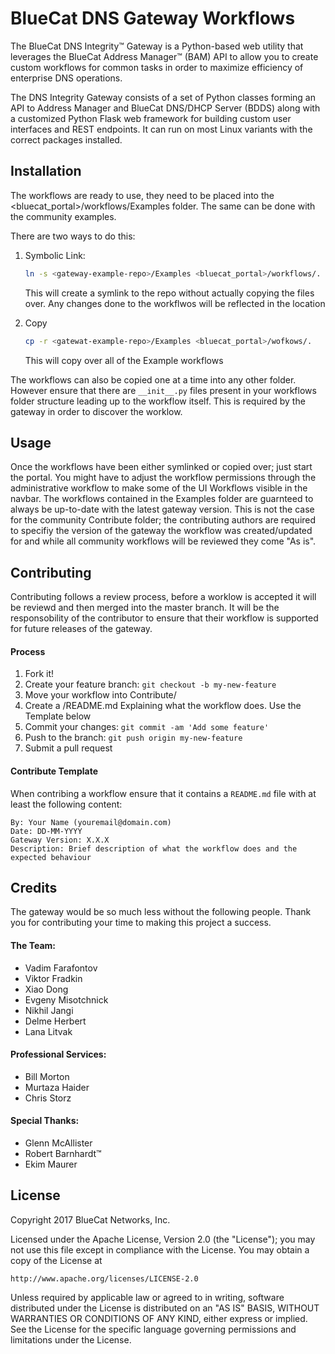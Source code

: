 # BlueCat DNS Gateway Workflows

The BlueCat DNS Integrity™ Gateway is a Python-based web utility that leverages the BlueCat Address Manager™ (BAM) API
to allow you to create custom workflows for common tasks in order to maximize efficiency of enterprise DNS operations.

The DNS Integrity Gateway consists of a set of Python classes forming an API to Address Manager and BlueCat DNS/DHCP Server (BDDS) along with
a customized Python Flask web framework for building custom user interfaces and REST endpoints. It can
run on most Linux variants with the correct packages installed.


## Installation

The workflows are ready to use, they need to be placed into the <bluecat_portal>/workflows/Examples folder. The same can be done with the community examples.

There are two ways to do this:
1. Symbolic Link:
    ```bash
    ln -s <gateway-example-repo>/Examples <bluecat_portal>/workflows/.
    ```
    This will create a symlink to the repo without actually copying the files over. Any changes done to the workflwos will be reflected in the <gateway-example-repo> location

2. Copy
    ```bash
    cp -r <gatewat-example-repo>/Examples <bluecat_portal>/wofkows/.
    ```
    This will copy over all of the Example workflows

The workflows can also be copied one at a time into any other folder. However ensure that there are `__init__.py` files present in your workflows folder structure leading up to the workflow itself. This is required by the gateway in order to discover the worklow.

## Usage
Once the workflows have been either symlinked or copied over; just start the portal. You might have to adjust the
workflow permissions through the administrative workflow to make some of the UI Workflows visible in the navbar. The workflows contained in the Examples folder are guarnteed to always be up-to-date with the latest gateway version. This is not the case for the community Contribute folder; the contributing authors are required to specifiy the version of the gateway the workflow was created/updated for and while all community workflows will be reviewed they come "As is".

## Contributing
Contributing follows a review process, before a worklow is accepted it will be reviewd and then merged into the master branch. It will be the responsobility of the contributor to ensure that their workflow is supported for future releases of the gateway.

#### Process
1. Fork it!
2. Create your feature branch: `git checkout -b my-new-feature`
3. Move your workflow into Contribute/<your-workflow>
4. Create a <your-workflow>/README.md Explaining what the workflow does. Use the Template below
3. Commit your changes: `git commit -am 'Add some feature'`
4. Push to the branch: `git push origin my-new-feature`
5. Submit a pull request

#### Contribute Template
When contribing a workflow ensure that it contains a `README.md` file with at least the following content:
```
By: Your Name (youremail@domain.com)
Date: DD-MM-YYYY
Gateway Version: X.X.X
Description: Brief description of what the workflow does and the expected behaviour
```

## Credits
The gateway would be so much less without the following people. Thank you for contributing your time to making this project a success.

#### The Team:
- Vadim Farafontov
- Viktor Fradkin
- Xiao Dong
- Evgeny Misotchnick
- Nikhil Jangi
- Delme Herbert
- Lana Litvak

#### Professional Services:
- Bill Morton
- Murtaza Haider
- Chris Storz

#### Special Thanks:
- Glenn McAllister
- Robert Barnhardt™
- Ekim Maurer


## License

Copyright 2017 BlueCat Networks, Inc.

Licensed under the Apache License, Version 2.0 (the "License");
you may not use this file except in compliance with the License.
You may obtain a copy of the License at

    http://www.apache.org/licenses/LICENSE-2.0

Unless required by applicable law or agreed to in writing, software
distributed under the License is distributed on an "AS IS" BASIS,
WITHOUT WARRANTIES OR CONDITIONS OF ANY KIND, either express or implied.
See the License for the specific language governing permissions and
limitations under the License.
